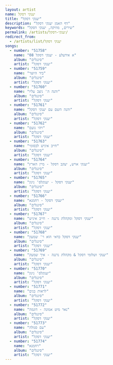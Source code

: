 ```yaml
---
layout: artist
name: יענקי דסקל
title: "יענקי דסקל"
description: "דף האמן יענקי דסקל"
keywords: "שירים, מוזיקה, יענקי דסקל"
permalink: /artists/יענקי-דסקל/
redirect_from:
  - /artists/list/יענקי דסקל
songs:
  - number: "51758"
    name: "08 א אידעלע - יענקי דסקל"
    album: "סינגלים"
    artist: "יענקי דסקל"
  - number: "51759"
    name: "ביד היוצר"
    album: "סינגלים"
    artist: "יענקי דסקל"
  - number: "51760"
    name: "והנה ה' ניצב עליו"
    album: "סינגלים"
    artist: "יענקי דסקל"
  - number: "51761"
    name: "והנה השם עם יענקי דסקל"
    album: "סינגלים"
    artist: "יענקי דסקל"
  - number: "51762"
    name: "ויהי נועם"
    album: "סינגלים"
    artist: "יענקי דסקל"
  - number: "51763"
    name: "חייב איניש לבסומי"
    album: "סינגלים"
    artist: "יענקי דסקל"
  - number: "51764"
    name: "יענקי אויש, יעקב דסקל - מיין הארץ"
    album: "סינגלים"
    artist: "יענקי דסקל"
  - number: "51765"
    name: "יענקי דסקל - יענקלס' ניגון"
    album: "סינגלים"
    artist: "יענקי דסקל"
  - number: "51766"
    name: "יענקי דסקל - רחמנא"
    album: "סינגלים"
    artist: "יענקי דסקל"
  - number: "51767"
    name: "יענקי דסקל ומקהלת נרננה - חייב איניש"
    album: "סינגלים"
    artist: "יענקי דסקל"
  - number: "51768"
    name: "יענקי דסקל כדאי הוא ר' שמעון"
    album: "סינגלים"
    artist: "יענקי דסקל"
  - number: "51769"
    name: "יענקי ושלומי דסקל & מקהלת נרננה - איך שמעק"
    album: "סינגלים"
    artist: "יענקי דסקל"
  - number: "51770"
    name: "יענקלס' ניגון"
    album: "סינגלים"
    artist: "יענקי דסקל"
  - number: "51771"
    name: "לראות בנים"
    album: "סינגלים"
    artist: "יענקי דסקל"
  - number: "51772"
    name: "נאר מיט אמונה - דוגמה"
    album: "סינגלים"
    artist: "יענקי דסקל"
  - number: "51773"
    name: "עם סגולה"
    album: "סינגלים"
    artist: "יענקי דסקל"
  - number: "51774"
    name: "רחמנא"
    album: "סינגלים"
    artist: "יענקי דסקל"
---
```

